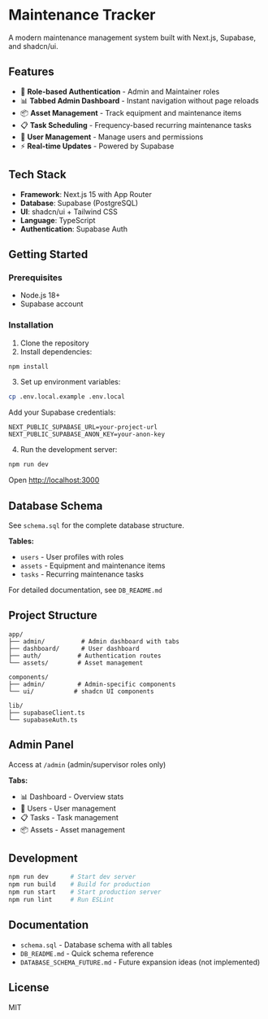 # Maintenance Tracker

A modern maintenance management system built with Next.js, Supabase, and shadcn/ui.

## Features

- 🔐 **Role-based Authentication** - Admin and Maintainer roles
- 📊 **Tabbed Admin Dashboard** - Instant navigation without page reloads
- 📦 **Asset Management** - Track equipment and maintenance items
- 📋 **Task Scheduling** - Frequency-based recurring maintenance tasks
- 👥 **User Management** - Manage users and permissions
- ⚡ **Real-time Updates** - Powered by Supabase

## Tech Stack

- **Framework**: Next.js 15 with App Router
- **Database**: Supabase (PostgreSQL)
- **UI**: shadcn/ui + Tailwind CSS
- **Language**: TypeScript
- **Authentication**: Supabase Auth

## Getting Started

### Prerequisites

- Node.js 18+
- Supabase account

### Installation

1. Clone the repository
2. Install dependencies:
```bash
npm install
```

3. Set up environment variables:
```bash
cp .env.local.example .env.local
```

Add your Supabase credentials:
```
NEXT_PUBLIC_SUPABASE_URL=your-project-url
NEXT_PUBLIC_SUPABASE_ANON_KEY=your-anon-key
```

4. Run the development server:
```bash
npm run dev
```

Open [http://localhost:3000](http://localhost:3000)

## Database Schema

See `schema.sql` for the complete database structure.

**Tables:**
- `users` - User profiles with roles
- `assets` - Equipment and maintenance items
- `tasks` - Recurring maintenance tasks

For detailed documentation, see `DB_README.md`

## Project Structure

```
app/
├── admin/          # Admin dashboard with tabs
├── dashboard/      # User dashboard
├── auth/          # Authentication routes
└── assets/        # Asset management

components/
├── admin/         # Admin-specific components
└── ui/           # shadcn UI components

lib/
├── supabaseClient.ts
└── supabaseAuth.ts
```

## Admin Panel

Access at `/admin` (admin/supervisor roles only)

**Tabs:**
- 📊 Dashboard - Overview stats
- 👥 Users - User management
- 📋 Tasks - Task management
- 📦 Assets - Asset management

## Development

```bash
npm run dev      # Start dev server
npm run build    # Build for production
npm run start    # Start production server
npm run lint     # Run ESLint
```

## Documentation

- `schema.sql` - Database schema with all tables
- `DB_README.md` - Quick schema reference
- `DATABASE_SCHEMA_FUTURE.md` - Future expansion ideas (not implemented)

## License

MIT
